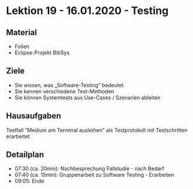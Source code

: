 Lektion 19 - 16.01.2020 - Testing
===================================

Material
--------
* Folien
* Eclipse-Projekt BibSys

Ziele
-----

* Sie wissen, was „Software-Testing“ bedeutet
* Sie kennen verschiedene Test-Methoden
* Sie können Systemtests aus Use-Cases / Szenarien ableiten

Hausaufgaben
---------------

Testfall "Medium am Terminal ausleihen" als Testprotokoll mit Testschritten erarbeitet

Detailplan
----------

* 07:30 (ca. 20min): Nachbesprechung Fallstudie - nach Bedarf
* 07:40 (ca. 15min): Gruppenarbeit zu Software Testing - Erarbeiten
* 09:05: Ende
